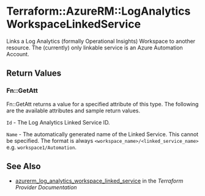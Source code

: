 # Terraform::AzureRM::LogAnalyticsWorkspaceLinkedService

Links a Log Analytics (formally Operational Insights) Workspace to another resource. The (currently) only linkable service is an Azure Automation Account.

## Return Values

### Fn::GetAtt

Fn::GetAtt returns a value for a specified attribute of this type. The following are the available attributes and sample return values.

`Id` - The Log Analytics Linked Service ID.

`Name` - The automatically generated name of the Linked Service. This cannot be specified. The format is always `<workspace_name>/<linked_service_name>` e.g. `workspace1/Automation`.

## See Also

* [azurerm_log_analytics_workspace_linked_service](https://www.terraform.io/docs/providers/azurerm/r/log_analytics_workspace_linked_service.html) in the _Terraform Provider Documentation_
